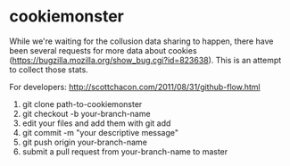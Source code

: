 cookiemonster
=============
While we're waiting for the collusion data sharing to happen, there have been several requests for more data about cookies (https://bugzilla.mozilla.org/show_bug.cgi?id=823638). This is an attempt to collect those stats.

For developers: http://scottchacon.com/2011/08/31/github-flow.html

1. git clone path-to-cookiemonster
2. git checkout -b your-branch-name
3. edit your files and add them with git add
4. git commit -m "your descriptive message"
5. git push origin your-branch-name
6. submit a pull request from your-branch-name to master
